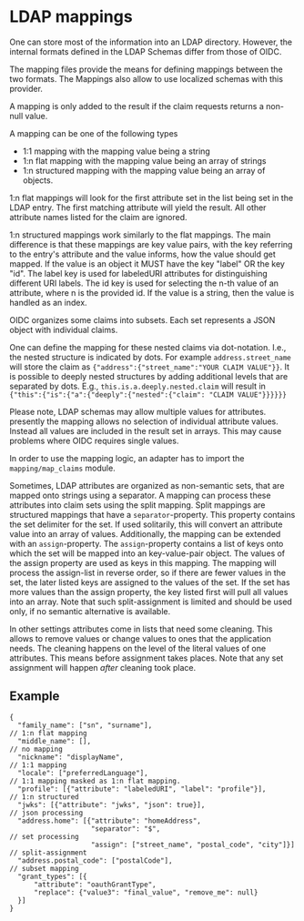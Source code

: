 # LDAP mappings

One can store most of the information into an LDAP directory. However, the
internal formats defined in the LDAP Schemas differ from those of OIDC.

The mapping files provide the means for defining mappings between the two
formats. The Mappings also allow to use localized schemas with this provider.

A mapping is only added to the result if the claim requests returns a
non-null value.

A mapping can be one of the following types
-   1:1 mapping with the mapping value being a string
-   1:n flat mapping with the mapping value being an array of strings
-   1:n structured mapping with the mapping value being an array of
    objects.

1:n flat mappings will look for the first attribute set in the list
being set in the LDAP entry. The first matching attribute will yield the result.
All other attribute names listed for the claim are ignored.

1:n structured mappings work similarly to the flat mappings. The main
difference is that these mappings are key value pairs, with the key
referring to the entry's attribute and the value informs, how the value
should get mapped. If the value is an object it MUST have the key
"label" OR the key "id". The label key is used for labeledURI attributes
for distinguishing different URI labels. The id key is used for
selecting the n-th value of an attribute, where n is the provided id.
If the value is a string, then the value is handled as an index.

OIDC organizes some claims into subsets. Each set represents a JSON object with
individual claims.

One can define the mapping for these nested claims via dot-notation. I.e., the
nested structure is indicated by dots. For example ```address.street_name```
will store the claim as ```{"address":{"street_name":"YOUR CLAIM VALUE"}}```. It
is possible to deeply nested structures by adding additional levels that are
separated by dots. E.g., ```this.is.a.deeply.nested.claim``` will result in
```{"this":{"is":{"a":{"deeply":{"nested":{"claim": "CLAIM VALUE"}}}}}}```

Please note, LDAP schemas may allow multiple values for attributes. presently
the mapping allows no selection of individual attribute values. Instead all
values are included in the result set in arrays. This may cause problems where
OIDC requires single values.

In order to use the mapping logic, an adapter has to import the
```mapping/map_claims``` module.

Sometimes, LDAP attributes are organized as non-semantic sets, that are mapped
onto strings using a separator. A mapping can process these attributes into
claim sets using the split mapping. Split mappings are structured mappings that
have a ```separator```-property. This property contains the set delimiter for
the set. If used solitarily, this will convert an attribute value into an array
of values. Additionally, the mapping can be extended with an
```assign```-property. The ```assign```-property contains a list of keys onto
which the set will be mapped into an key-value-pair object. The values of the
assign property are used as keys in this mapping. The mapping will process the
assign-list in reverse order, so if there are fewer values in the set, the
later listed keys are assigned to the values of the set. If the set has more
values than the assign property, the key listed first will pull all values into
an array. Note that such split-assignment is limited and should be used only,
if no semantic alternative is available.

In other settings attributes come in lists that need some cleaning. This allows
to remove values or change values to ones that the application needs. The
cleaning happens on the level of the literal values of one attributes. This
means before assignment takes places. Note that any set assignment will happen
*after* cleaning took place.

## Example

```
{
  "family_name": ["sn", "surname"],                                    // 1:n flat mapping
  "middle_name": [],                                                   // no mapping
  "nickname": "displayName",                                           // 1:1 mapping
  "locale": ["preferredLanguage"],                                     // 1:1 mapping masked as 1:n flat mapping.
  "profile": [{"attribute": "labeledURI", "label": "profile"}],        // 1:n structured
  "jwks": [{"attribute": "jwks", "json": true}],                       // json processing
  "address.home": [{"attribute": "homeAddress",
                    "separator": "$",                                  // set processing
                    "assign": ["street_name", "postal_code", "city"]}] // split-assignment
  "address.postal_code": ["postalCode"],                                // subset mapping
  "grant_types": [{
      "attribute": "oauthGrantType",
      "replace": {"value3": "final_value", "remove_me": null}      
  }]
}
```

